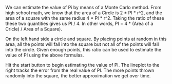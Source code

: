 We can estimate the value of Pi by means of a Monte Carlo method. From high school math, we know that the area of a Circle is 2 * PI * r^2, and the area of a square with the same radius 4 * PI * r^2. Taking the ratio of these these two quantities gives us PI / 4. In other words, PI = 4 * (Area of a Cricle) / Area of a Square).

On the left hand side a circle and square. By placing points at random in this area, all the points will fall into the square but not all of the points will fall into the circle. Given enough points, this ratio can be used to estimate the value of PI using the above formulas.

Hit the start button to begin estimating the value of PI. The lineplot to the right tracks the error from the real value of PI. The more points thrown randomly into the square, the better approximation we get over time.